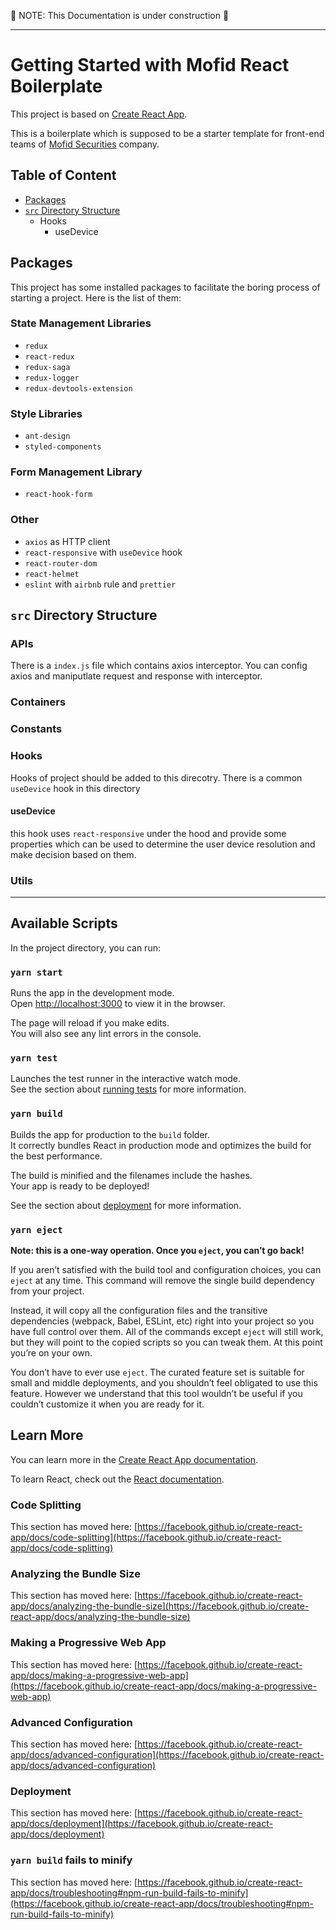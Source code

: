 🚧 NOTE: This Documentation is under construction 🚧

---

# Getting Started with Mofid React Boilerplate

This project is based on [Create React App](https://github.com/facebook/create-react-app).

This is a boilerplate which is supposed to be a starter template for front-end teams of [Mofid Securities](emofid.ir) company.

## Table of Content

- [Packages](#Packages)
- [`src` Directory Structure](#`src`-Directory-Structure)
  - Hooks
    - useDevice

## Packages

This project has some installed packages to facilitate the boring process of starting a project. Here is the list of them:

### State Management Libraries

- `redux`
- `react-redux`
- `redux-saga`
- `redux-logger`
- `redux-devtools-extension`

### Style Libraries

- `ant-design`
- `styled-components`

### Form Management Library

- `react-hook-form`

### Other

- `axios` as HTTP client
- `react-responsive` with `useDevice` hook
- `react-router-dom`
- `react-helmet`
- `eslint` with `airbnb` rule and `prettier`

## `src` Directory Structure

### APIs

There is a `index.js` file which contains axios interceptor. You can config axios and maniputlate request and response with interceptor.

### Containers

### Constants

### Hooks

Hooks of project should be added to this direcotry. There is a common `useDevice` hook in this directory

#### useDevice

this hook uses `react-responsive` under the hood and provide some properties which can be used to determine the user device resolution and make decision based on them.

### Utils

---

## Available Scripts

In the project directory, you can run:

### `yarn start`

Runs the app in the development mode.\
Open [http://localhost:3000](http://localhost:3000) to view it in the browser.

The page will reload if you make edits.\
You will also see any lint errors in the console.

### `yarn test`

Launches the test runner in the interactive watch mode.\
See the section about [running tests](https://facebook.github.io/create-react-app/docs/running-tests) for more information.

### `yarn build`

Builds the app for production to the `build` folder.\
It correctly bundles React in production mode and optimizes the build for the best performance.

The build is minified and the filenames include the hashes.\
Your app is ready to be deployed!

See the section about [deployment](https://facebook.github.io/create-react-app/docs/deployment) for more information.

### `yarn eject`

**Note: this is a one-way operation. Once you `eject`, you can’t go back!**

If you aren’t satisfied with the build tool and configuration choices, you can `eject` at any time. This command will remove the single build dependency from your project.

Instead, it will copy all the configuration files and the transitive dependencies (webpack, Babel, ESLint, etc) right into your project so you have full control over them. All of the commands except `eject` will still work, but they will point to the copied scripts so you can tweak them. At this point you’re on your own.

You don’t have to ever use `eject`. The curated feature set is suitable for small and middle deployments, and you shouldn’t feel obligated to use this feature. However we understand that this tool wouldn’t be useful if you couldn’t customize it when you are ready for it.

## Learn More

You can learn more in the [Create React App documentation](https://facebook.github.io/create-react-app/docs/getting-started).

To learn React, check out the [React documentation](https://reactjs.org/).

### Code Splitting

This section has moved here: [https://facebook.github.io/create-react-app/docs/code-splitting](https://facebook.github.io/create-react-app/docs/code-splitting)

### Analyzing the Bundle Size

This section has moved here: [https://facebook.github.io/create-react-app/docs/analyzing-the-bundle-size](https://facebook.github.io/create-react-app/docs/analyzing-the-bundle-size)

### Making a Progressive Web App

This section has moved here: [https://facebook.github.io/create-react-app/docs/making-a-progressive-web-app](https://facebook.github.io/create-react-app/docs/making-a-progressive-web-app)

### Advanced Configuration

This section has moved here: [https://facebook.github.io/create-react-app/docs/advanced-configuration](https://facebook.github.io/create-react-app/docs/advanced-configuration)

### Deployment

This section has moved here: [https://facebook.github.io/create-react-app/docs/deployment](https://facebook.github.io/create-react-app/docs/deployment)

### `yarn build` fails to minify

This section has moved here: [https://facebook.github.io/create-react-app/docs/troubleshooting#npm-run-build-fails-to-minify](https://facebook.github.io/create-react-app/docs/troubleshooting#npm-run-build-fails-to-minify)
